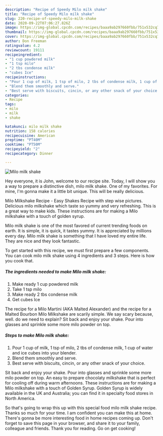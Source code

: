 ```yaml
---
description: "Recipe of Speedy Milo milk shake"
title: "Recipe of Speedy Milo milk shake"
slug: 220-recipe-of-speedy-milo-milk-shake
date: 2020-09-22T07:06:27.826Z
image: https://img-global.cpcdn.com/recipes/baaa9ab297660fbb/751x532cq70/milo-milk-shake-recipe-main-photo.jpg
thumbnail: https://img-global.cpcdn.com/recipes/baaa9ab297660fbb/751x532cq70/milo-milk-shake-recipe-main-photo.jpg
cover: https://img-global.cpcdn.com/recipes/baaa9ab297660fbb/751x532cq70/milo-milk-shake-recipe-main-photo.jpg
author: Don Freeman
ratingvalue: 4.2
reviewcount: 19111
recipeingredient:
- "1 cup powdered milk"
- "1 tsp milo"
- "2 tbs condense milk"
- "cubes Ice"
recipeinstructions:
- "Pour 1 cup of milk, 1 tsp of milo, 2 tbs of condense milk, 1 cup of water and ice cubes into your blender."
- "Blend them smoothly and serve."
- "Best serve with biscuits, cincin, or any other snack of your choice."
categories:
- Recipe
tags:
- milo
- milk
- shake

katakunci: milo milk shake 
nutrition: 158 calories
recipecuisine: American
preptime: "PT40M"
cooktime: "PT50M"
recipeyield: "2"
recipecategory: Dinner

---
```



![Milo milk shake](https://img-global.cpcdn.com/recipes/baaa9ab297660fbb/751x532cq70/milo-milk-shake-recipe-main-photo.jpg)

Hey everyone, it is John, welcome to our recipe site. Today, I will show you a way to prepare a distinctive dish, milo milk shake. One of my favorites. For mine, I'm gonna make it a little bit unique. This will be really delicious.

Milo Milkshake Recipe - Easy Shakes Recipe with step wise pictures. Delicious milo milkshake which taste so yummy and very refreshing. This is a great way to make kids. These instructions are for making a Milo milkshake with a touch of golden syrup.

Milo milk shake is one of the most favored of current trending foods on earth. It is simple, it is quick, it tastes yummy. It is appreciated by millions every day. Milo milk shake is something that I have loved my entire life. They are nice and they look fantastic.


To get started with this recipe, we must first prepare a few components. You can cook milo milk shake using 4 ingredients and 3 steps. Here is how you cook that.

<!--inarticleads1-->

##### The ingredients needed to make Milo milk shake:

1. Make ready 1 cup powdered milk
1. Take 1 tsp milo
1. Make ready 2 tbs condense milk
1. Get cubes Ice


The recipe for a Milo Martini (AKA Malted Alexander) and the recipe for a Malted Bourbon Milo Milkshake are scarily simple. We say scary because, well. do we need to explain? Sit back and enjoy your shake. Pour into glasses and sprinkle some more milo powder on top. 

<!--inarticleads2-->

##### Steps to make Milo milk shake:

1. Pour 1 cup of milk, 1 tsp of milo, 2 tbs of condense milk, 1 cup of water and ice cubes into your blender.
1. Blend them smoothly and serve.
1. Best serve with biscuits, cincin, or any other snack of your choice.


Sit back and enjoy your shake. Pour into glasses and sprinkle some more milo powder on top. An easy to prepare chocolaty milkshake that is perfect for cooling off during warm afternoons. These instructions are for making a Milo milkshake with a touch of Golden Syrup. Golden Syrup is widely available in the UK and Australia; you can find it in specialty food stores in North America. 

So that's going to wrap this up with this special food milo milk shake recipe. Thanks so much for your time. I am confident you can make this at home. There's gonna be more interesting food in home recipes coming up. Don't forget to save this page in your browser, and share it to your family, colleague and friends. Thank you for reading. Go on get cooking!
